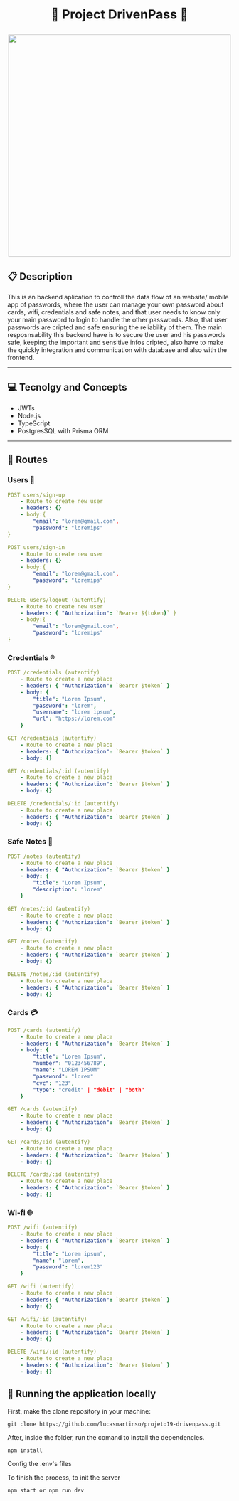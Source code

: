 # <p align = "center">🔐 Project DrivenPass 🔐</p>

<p align="center">
   <img src="https://img.freepik.com/vetores-premium/icone-de-desenho-animado-simples-com-cadeado-de-metal-em-branco_126267-9828.jpg" width="500" height="500" object-fit="cover"/>
</p>

##  :clipboard: Description

This is an backend aplication to controll the data flow of an website/ mobile app of passwords, where the user can manage your own password about cards, wifi, credentials and safe notes, and that user needs to know only your main password to login to handle the other passwords. Also, that user passwords are cripted and safe ensuring the reliability of them. The main resposnsability this backend have is to secure the user and his passwords safe, keeping the important and sensitive infos cripted, also have to make the quickly integration and communication with database and also with the frontend. 
***

## :computer:	 Tecnolgy and Concepts 

- JWTs
- Node.js
- TypeScript
- PostgresSQL with Prisma ORM

***

## :rocket: Routes

### Users 👥

```yml
POST users/sign-up
    - Route to create new user
    - headers: {}
    - body:{
        "email": "lorem@gmail.com",
        "password": "loremips"
}
```

```yml
POST users/sign-in
    - Route to create new user
    - headers: {}
    - body:{
        "email": "lorem@gmail.com",
        "password": "loremips"
}
```

```yml
DELETE users/logout (autentify)
    - Route to create new user
    - headers: { "Authorization": `Bearer ${token}` }
    - body:{
        "email": "lorem@gmail.com",
        "password": "loremips"
}
```

### Credentials ®️

```yml 
POST /credentials (autentify)
    - Route to create a new place
    - headers: { "Authorization": `Bearer $token` }
    - body: {
        "title": "Lorem Ipsum",
        "password": "lorem",
        "username": "lorem ipsum",
        "url": "https://lorem.com"
    }
```

```yml 
GET /credentials (autentify)
    - Route to create a new place
    - headers: { "Authorization": `Bearer $token` }
    - body: {}
```

```yml 
GET /credentials/:id (autentify)
    - Route to create a new place
    - headers: { "Authorization": `Bearer $token` }
    - body: {}
```

```yml 
DELETE /credentials/:id (autentify)
    - Route to create a new place
    - headers: { "Authorization": `Bearer $token` }
    - body: {}
```

### Safe Notes 📝


```yml 
POST /notes (autentify)
    - Route to create a new place
    - headers: { "Authorization": `Bearer $token` }
    - body: {
        "title": "Lorem Ipsum",
        "description": "lorem"
    }
```

```yml 
GET /notes/:id (autentify)
    - Route to create a new place
    - headers: { "Authorization": `Bearer $token` }
    - body: {}
```

```yml 
GET /notes (autentify)
    - Route to create a new place
    - headers: { "Authorization": `Bearer $token` }
    - body: {}
```

```yml 
DELETE /notes/:id (autentify)
    - Route to create a new place
    - headers: { "Authorization": `Bearer $token` }
    - body: {}
```

### Cards 💳 

```yml 
POST /cards (autentify)
    - Route to create a new place
    - headers: { "Authorization": `Bearer $token` }
    - body: {
        "title": "Lorem Ipsum",
        "number": "0123456789",
        "name": "LOREM IPSUM"
        "password": "lorem"
        "cvc": "123",
        "type": "credit" | "debit" | "both"
    }
```

```yml 
GET /cards (autentify)
    - Route to create a new place
    - headers: { "Authorization": `Bearer $token` }
    - body: {}
```

```yml 
GET /cards/:id (autentify)
    - Route to create a new place
    - headers: { "Authorization": `Bearer $token` }
    - body: {}
```

```yml 
DELETE /cards/:id (autentify)
    - Route to create a new place
    - headers: { "Authorization": `Bearer $token` }
    - body: {}
```

### Wi-fi 🌐

```yml 
POST /wifi (autentify)
    - Route to create a new place
    - headers: { "Authorization": `Bearer $token` }
    - body: {
        "title": "Lorem ipsum",
        "name": "lorem",
        "password": "lorem123"
    }
```

```yml 
GET /wifi (autentify)
    - Route to create a new place
    - headers: { "Authorization": `Bearer $token` }
    - body: {}
```

```yml 
GET /wifi/:id (autentify)
    - Route to create a new place
    - headers: { "Authorization": `Bearer $token` }
    - body: {}
```

```yml 
DELETE /wifi/:id (autentify)
    - Route to create a new place
    - headers: { "Authorization": `Bearer $token` }
    - body: {}
```

## 🏁 Running the application locally

First, make the clone repository in your machine:

```
git clone https://github.com/lucasmartinso/projeto19-drivenpass.git
```

After, inside the folder, run the comand to install the dependencies.

```
npm install
```
Config the .env's files

To finish the process, to init the server
```
npm start or npm run dev
```
